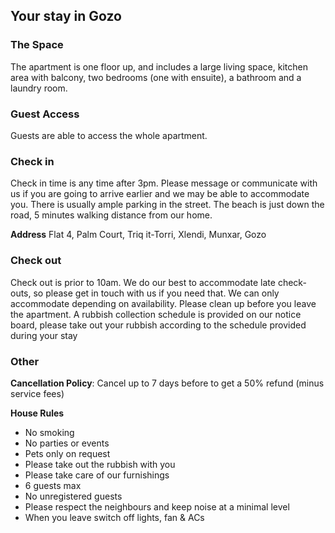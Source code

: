 ## Your stay in Gozo

### The Space
The apartment is one floor up, and includes a large living space, kitchen area with balcony, two bedrooms (one with ensuite), a bathroom and a laundry room.

### Guest Access
Guests are able to access the whole apartment.

### Check in

Check in time is any time after 3pm. Please message or communicate with us if you are going to arrive earlier and we may be able to accommodate you. There is usually ample parking in the street. The beach is just down the road, 5 minutes walking distance from our home.

**Address**
Flat 4, Palm Court,
Triq it-Torri,
Xlendi, Munxar, Gozo

### Check out

Check out is prior to 10am. We do our best to accommodate late check-outs, so please get in touch with us if you need that. We can only accommodate depending on availability. Please clean up before you leave the apartment. A rubbish collection schedule is provided on our notice board, please take out your rubbish according to the schedule provided during your stay

### Other

**Cancellation Policy**: Cancel up to 7 days before to get a 50% refund (minus service fees)

**House Rules**
- No smoking 
- No parties or events 
- Pets only on request
- Please take out the rubbish with you 
- Please take care of our furnishings
- 6 guests max 
- No unregistered guests 
- Please respect the neighbours and keep noise at a minimal level 
- When you leave switch off lights, fan & ACs
